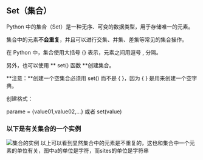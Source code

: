﻿
## Set（集合）

Python 中的集合（Set）是一种无序、可变的数据类型，用于存储唯一的元素。

集合中的元素**不会重复**，并且可以进行交集、并集、差集等常见的集合操作。

在 Python 中，集合使用大括号  {}  表示，元素之间用逗号  ,  分隔。

另外，也可以使用 ** set()  函数 **创建集合。

**注意：**创建一个空集合必须用 set()  而不是  { }，因为  { }  是用来创建一个空字典。

创建格式：

parame =  {value01,value02,...}  或者  set(value)

### 以下是有关集合的一个实例
![集合的实例](https://i.imgur.com/6qCA4Do.png)
以上可以看到显然集合中的元素是不重复的，这也和集合中一个元素的单位有关，图中a的单位是字符，而sites的单位是字符串
